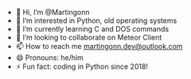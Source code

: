 - 👋 Hi, I’m @Martingonn
- 👀 I’m interested in Python, old operating systems
- 🌱 I’m currently learning C and DOS commands
- 💞️ I’m looking to collaborate on Meteor Client
- 📫 How to reach me martingonn.dev@outlook.com
- 😄 Pronouns: he/him
- ⚡ Fun fact: coding in Python since 2018!


